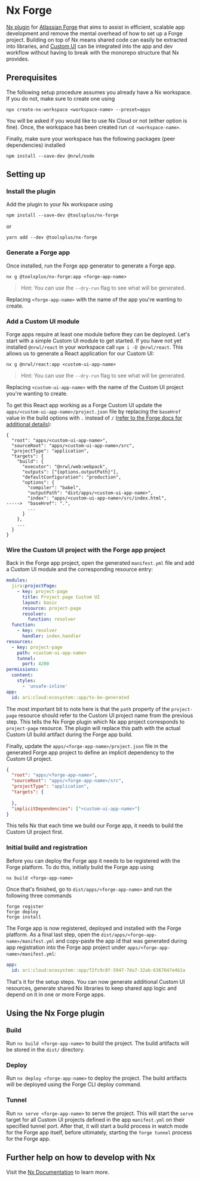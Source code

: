#  Nx Forge

[Nx plugin](https://nx.dev) for [Atlassian Forge](https://developer.atlassian.com/platform/forge/) that aims to assist in efficient, scalable app development and remove the mental overhead of how to set up a Forge project.
Building on top of Nx means shared code can easily be extracted into libraries, and [Custom UI](https://developer.atlassian.com/platform/forge/custom-ui/) can be integrated into the app and dev workflow without having to break with the monorepo structure that Nx provides.

## Prerequisites

The following setup procedure assumes you already have a Nx workspace. If you do not, make sure to create one using

```shell
npx create-nx-workspace <workspace-name> --preset=apps
```

You will be asked if you would like to use Nx Cloud or not (either option is fine). Once, the workspace has been created run `cd <workspace-name>`.

Finally, make sure your workspace has the following packages (peer dependencies) installed

```shell
npm install --save-dev @nrwl/node
```


## Setting up

### Install the plugin

Add the plugin to your Nx workspace using

```shell
npm install --save-dev @toolsplus/nx-forge
```

or

```shell
yarn add --dev @toolsplus/nx-forge
```

### Generate a Forge app

Once installed, run the Forge app generator to generate a Forge app.

```shell
nx g @toolsplus/nx-forge:app <forge-app-name>
```

> Hint: You can use the `--dry-run` flag to see what will be generated.

Replacing `<forge-app-name>` with the name of the app you're wanting to create.

### Add a Custom UI module

Forge apps require at least one module before they can be deployed. Let's start with a simple Custom UI module to get started. If you have not yet installed `@nrwl/react` in your workspace call `npm i -D @nrwl/react`. This allows us to generate a React application for our Custom UI:

    nx g @nrwl/react:app <custom-ui-app-name>

> Hint: You can use the `--dry-run` flag to see what will be generated.

Replacing `<custom-ui-app-name>` with the name of the Custom UI project you're wanting to create.

To get this React app working as a Forge Custom UI update the `apps/<custom-ui-app-name>/project.json` file by replacing the `baseHref` value in the build options with `.` instead of `/` ([refer to the Forge docs for additional details](https://developer.atlassian.com/platform/forge/custom-ui/#accessing-static-assets)):

```
{
  "root": "apps/<custom-ui-app-name>",
  "sourceRoot": "apps/<custom-ui-app-name>/src",
  "projectType": "application",
  "targets": {
    "build": {
      "executor": "@nrwl/web:webpack",
      "outputs": ["{options.outputPath}"],
      "defaultConfiguration": "production",
      "options": {
        "compiler": "babel",
        "outputPath": "dist/apps/<custom-ui-app-name>",
        "index": "apps/<custom-ui-app-name>/src/index.html",
----->  "baseHref": ".",
        ...
      }
    },
    ...
  }
}
```

### Wire the Custom UI project with the Forge app project

Back in the Forge app project, open the generated `manifest.yml` file and add a Custom UI module and the corresponding resource entry:

```yaml
modules:
  jira:projectPage:
    - key: project-page
      title: Project page Custom UI
      layout: basic
      resource: project-page
      resolver:
        function: resolver
  function:
    - key: resolver
      handler: index.handler
resources:
  - key: project-page
    path: <custom-ui-app-name>
    tunnel:
      port: 4200
permissions:
  content:
    styles:
      - 'unsafe-inline'
app:
  id: ari:cloud:ecosystem::app/to-be-generated
```

The most important bit to note here is that the `path` property of the `project-page` resource should refer to the Custom UI project name from the previous step. This tells the Nx Forge plugin which Nx app project corresponds to `project-page` resource. The plugin will replace this path with the actual Custom UI build artifact during the Forge app build.

Finally, update the `apps/<forge-app-name>/project.json` file in the generated Forge app project to define an implicit dependency to the Custom UI project.

```json
{
  "root": "apps/<forge-app-name>",
  "sourceRoot": "apps/<forge-app-name>/src",
  "projectType": "application",
  "targets": {
    
  },
  "implicitDependencies": ["<custom-ui-app-name>"]
}
```

This tells Nx that each time we build our Forge app, it needs to build the Custom UI project first.

### Initial build and registration

Before you can deploy the Forge app it needs to be registered with the Forge platform. To do this, initially build the Forge app using

    nx build <forge-app-name>

Once that's finished, go to `dist/apps/<forge-app-name>` and run the following three commands

```shell
forge register
forge deploy
forge install
```

The Forge app is now registered, deployed and installed with the Forge platform. As a final last step, open the `dist/apps/<forge-app-name>/manifest.yml` and copy-paste the app id that was generated during app registration into the Forge app project under `apps/<forge-app-name>/manifest.yml`:

```yaml
app:
  id: ari:cloud:ecosystem::app/f2fc9c8f-5947-7da7-32ab-6367647e4b1a
```

That's it for the setup steps. You can now generate additional Custom UI resources, generate shared Nx libraries to keep shared app logic and depend on it in one or more Forge apps.

## Using the Nx Forge plugin

### Build

Run `nx build <forge-app-name>` to build the project. The build artifacts will be stored in the `dist/` directory.

### Deploy

Run `nx deploy <forge-app-name>` to deploy the project. The build artifacts will be deployed using the Forge CLI deploy command.

### Tunnel

Run `nx serve <forge-app-name>` to serve the project. This will start the `serve` target for all Custom UI projects defined in the app `manifest.yml` on their specified tunnel port. After that, it will start a build process in watch mode for the Forge app itself, before ultimately, starting the `forge tunnel` process for the Forge app.

## Further help on how to develop with Nx

Visit the [Nx Documentation](https://nx.dev) to learn more.
